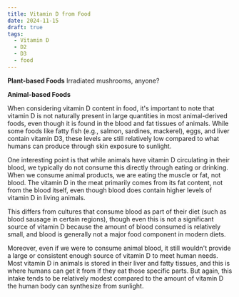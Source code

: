 ```yaml
---
title: Vitamin D from Food
date: 2024-11-15
draft: true
tags:
  - Vitamin D
  - D2
  - D3
  - food
---
```


**Plant-based Foods**
Irradiated mushrooms, anyone?

**Animal-based Foods**

When considering vitamin D content in food, it's important to note that vitamin D is not naturally present in large quantities in most animal-derived foods, even though it is found in the blood and fat tissues of animals. While some foods like fatty fish (e.g., salmon, sardines, mackerel), eggs, and liver contain vitamin D3, these levels are still relatively low compared to what humans can produce through skin exposure to sunlight.

One interesting point is that while animals have vitamin D circulating in their blood, we typically do not consume this directly through eating or drinking. When we consume animal products, we are eating the muscle or fat, not blood. The vitamin D in the meat primarily comes from its fat content, not from the blood itself, even though blood does contain higher levels of vitamin D in living animals.

This differs from cultures that consume blood as part of their diet (such as blood sausage in certain regions), though even this is not a significant source of vitamin D because the amount of blood consumed is relatively small, and blood is generally not a major food component in modern diets.

Moreover, even if we were to consume animal blood, it still wouldn't provide a large or consistent enough source of vitamin D to meet human needs. Most vitamin D in animals is stored in their liver and fatty tissues, and this is where humans can get it from if they eat those specific parts. But again, this intake tends to be relatively modest compared to the amount of vitamin D the human body can synthesize from sunlight.